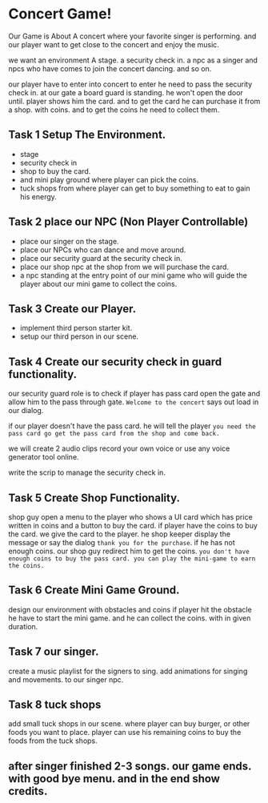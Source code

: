 # Concert Game!

Our Game is About A concert where your favorite singer is performing. and our player want to get close to the concert and enjoy the music.

we want an environment 
A stage.
a security check in.
a npc as a singer
and npcs who have comes to join the concert dancing. and so on.

our player have to enter into concert to enter he need to pass the security check in. at our gate a board guard is standing. he won't open the door until. player shows him the card. and to get the card he can purchase it from a shop. with coins. and to get the coins he need to collect them.

## Task 1 Setup The Environment.
- stage
- security check in
- shop to buy the card.
- and mini play ground where player can pick the coins.
- tuck shops from where player can get to buy something to eat to gain his energy.

## Task 2 place our NPC (Non Player Controllable)
- place our singer on the stage.
- place our NPCs who can dance and move around.
- place our security guard at the security check in.
- place our shop npc at the shop from we will purchase the card.
- a npc standing at the entry point of our mini game who will guide the player about our mini game to collect the coins.

## Task 3 Create our Player.
- implement third person starter kit.
- setup our third person in our scene.

## Task 4 Create our security check in guard functionality.

our security guard role is to check if player has pass card open the gate and allow him to the pass through gate. `Welcome to the concert` says out load in our dialog.

if our player doesn't have the pass card. he will tell the player `you need the pass card go get the pass card from the shop and come back.`

we will create 2 audio clips record your own voice or use any voice generator tool online. 

write the scrip to manage the security check in.

## Task 5 Create Shop Functionality.

shop guy open a menu to the player who shows a UI card which has price written in coins and a button to buy the card. if player have the coins to buy the card. we give the card to the player. he shop keeper display the message or say the dialog `thank you for the purchase`. if he has not enough coins. our shop guy redirect him to get the coins. `you don't have enough coins to buy the pass card. you can play the mini-game to earn the coins.` 

## Task 6 Create Mini Game Ground.

design our environment with obstacles and coins if player hit the obstacle he have to start the mini game. and he can collect the coins. with in given duration.

## Task 7 our singer.
create a music playlist for the signers to sing.
add animations for singing and movements. to our singer npc.

## Task 8 tuck shops
add small tuck shops in our scene. where player can buy burger, or other foods you want to place. player can use his remaining coins to buy the foods from the tuck shops.


## after singer finished 2-3 songs. our game ends. with good bye menu. and in the end show credits.
